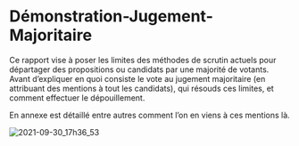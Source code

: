 # Démonstration-Jugement-Majoritaire

Ce rapport vise à poser les limites des méthodes de scrutin actuels pour départager des propositions ou candidats par une majorité de votants. Avant d’expliquer en quoi consiste le vote au jugement majoritaire (en attribuant des mentions à tout les candidats), qui résouds ces limites, et comment effectuer le dépouillement.

En annexe est détaillé entre autres comment l’on en viens à ces mentions là.

![2021-09-30_17h36_53](https://user-images.githubusercontent.com/91214910/135486607-f3e18433-642a-4833-9073-f93ac9345818.png)

